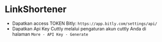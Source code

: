 # LinkShortener

* Dapatkan access TOKEN Bitly: `https://app.bitly.com/settings/api/`
* Dapatkan Api Key Cuttly melalui pengaturan akun cuttly Anda di halaman `More - API Key - Generate`
